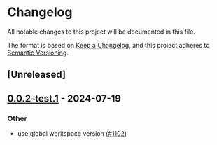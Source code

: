 # Changelog
All notable changes to this project will be documented in this file.

The format is based on [Keep a Changelog](https://keepachangelog.com/en/1.0.0/),
and this project adheres to [Semantic Versioning](https://semver.org/spec/v2.0.0.html).

## [Unreleased]

## [0.0.2-test.1](https://github.com/succinctlabs/sp1/compare/sp1-derive-v0.0.2-test...sp1-derive-v0.0.2-test.1) - 2024-07-19

### Other
- use global workspace version ([#1102](https://github.com/succinctlabs/sp1/pull/1102))
